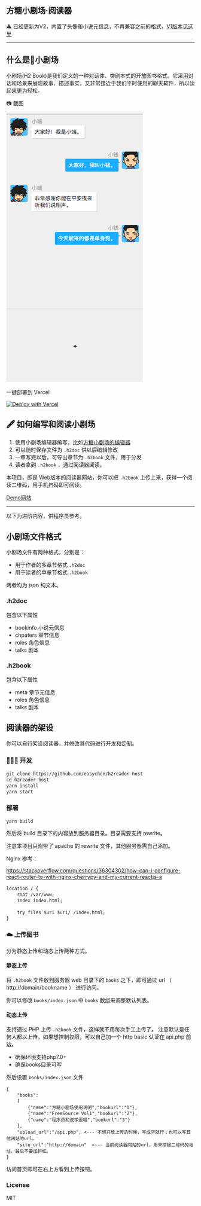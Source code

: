 ## 方糖小剧场·阅读器

⚠️ 已经更新为V2，内置了头像和小说元信息，不再兼容之前的格式，[V1版本见这里](https://github.com/easychen/h2webreader/tree/v1)

---
## 什么是🎈小剧场

小剧场(H2 Book)是我们定义的一种对话体、类剧本式的开放图书格式。它采用对话和场景来展现故事、描述事实，又非常接近于我们平时使用的聊天软件，所以读起来更为轻松。

📷 截图

![](doc/screenshot.png)

一键部署到 Vercel 

[![Deploy with Vercel](https://vercel.com/button)](https://vercel.com/new/clone?repository-url=https%3A%2F%2Fgithub.com%2Feasychen%2Fh2reader-host&env=UPLOAD_KEY&envDescription=%E7%94%A8%E4%BA%8E%E4%B8%8A%E4%BC%A0%E5%92%8C%E5%8F%91%E5%B8%83h2book%E7%9A%84Key%EF%BC%8C%E4%B8%8D%E5%86%99%E4%BB%BB%E4%BD%95%E4%BA%BA%E5%8F%AF%E4%BB%A5%E4%B8%8A%E4%BC%A0&buildCommand=cd%20server%20%26%26%20node%20build.js&outputDirectory=server%2Fdist&installCommand=cd%20web%20%26%26%20yarn%20install%20%26%26%20cd%20..%2Fserver%20%26%26%20yarn%20install)



## 🖋 如何编写和阅读小剧场

1. 使用小剧场编辑器编写，比如[方糖小剧场的编辑器](https://qing.ftqq.com)
2. 可以随时保存文件为 `.h2doc` 供以后编辑修改
3. 一章写完以后，可导出章节为 `.h2book` 文件，用于分发 
4. 读者拿到 `.h2book` ，通过阅读器阅读。

本项目，即是 Web版本的阅读器网站，你可以把 `.h2book` 上传上来，获得一个阅读二维码，用手机扫码即可阅读。

[Demo网站](https://du.slidechan.com)

---

以下为进阶内容，供程序员参考。

## 小剧场文件格式

小剧场文件有两种格式，分别是：

- 用于作者的多章节格式 `.h2doc`
- 用于读者的单章节格式 `.h2book`

两者均为 json 纯文本。

### .h2doc

包含以下属性

- bookinfo 小说元信息
- chpaters 章节信息
- roles 角色信息
- talks 剧本

### .h2book 

包含以下属性

- meta 章节元信息
- roles 角色信息
- talks 剧本


## 阅读器的架设

你可以自行架设阅读器，并修改其代码进行开发和定制。

### 👨🏻‍💻 开发

```
git clone https://github.com/easychen/h2reader-host
cd h2reader-host
yarn install
yarn start
```

### 部署

```
yarn build
```

然后将 build 目录下的内容放到服务器目录。目录需要支持 rewrite。

注意本项目只附带了 apache 的 rewrite 文件，其他服务器需自己添加。

Nginx 参考：

https://stackoverflow.com/questions/36304302/how-can-i-configure-react-router-to-with-nginx-cherrypy-and-my-current-reactjs-a
```
location / {
    root /var/www;
    index index.html;

    try_files $uri $uri/ /index.html;
}
```

### ☁️ 上传图书

分为静态上传和动态上传两种方式。

#### 静态上传

将 `.h2book` 文件放到服务器 web 目录下的 `books` 之下，即可通过 url （ http://domain/bookname ） 进行访问。

你可以修改 `books/index.json` 中 `books` 数组来调整默认列表。


#### 动态上传

支持通过 PHP 上传 `.h2book` 文件，这样就不用每次手工上传了。 注意默认是任何人都以上传，如果想控制权限，可以自己加一个 http basic 认证在 api.php 前边。


- 确保环境支持php7.0+
- 确保books目录可写
  
然后设置 `books/index.json` 文件

```
{
    "books":
    [
        {"name":"方糖小剧场使用说明","bookurl":"1"},
        {"name":"FreeSource Vol1","bookurl":"2"},
        {"name":"程序员和说学逗唱","bookurl":"3"}
    ],
    "upload_url":"/api.php", <--- 不想开放上传的时候，写成空就行；也可以写其他网站的url。
    "site_url":"http://domain"  <--- 当前阅读器网站的url，用来拼接二维码的地址。最后不要加斜杠。
}
```
访问首页即可在右上方看到上传按钮。

### License

MIT 




